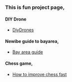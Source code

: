### This is fun project page,

#### DIY Drone
- [DiyDrones](http://diydrones.com/)


#### Newibe guide to bayarea,
- [Bay area guide](https://news.ycombinator.com/item?id=6502430)


#### Chess game,

- [How to improve chess fast](https://news.ycombinator.com/item?id=6791742)
